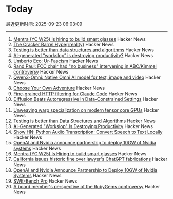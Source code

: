 # Today

最近更新时间: 2025-09-23 06:03:09

--- 
1. [Mentra (YC W25) is hiring to build smart glasses](https://news.ycombinator.com/item?id=45336282) Hacker News
2. [The Cracker Barrel Hype(rreality)](https://www.unpopularfront.news/p/the-cracker-barrel-hyperreality) Hacker News
3. [Testing is better than data structures and algorithms](https://nedbatchelder.com/blog/202509/testing_is_better_than_dsa.html) Hacker News
4. [AI-generated “workslop” is destroying productivity?](https://hbr.org/2025/09/ai-generated-workslop-is-destroying-productivity) Hacker News
5. [Umberto Eco: Ur-Fascism](https://bobmschwartz.com/2017/12/28/umberto-eco-ur-fascism/) Hacker News
6. [Rand Paul: FCC chair had "no business" intervening in ABC/Kimmel controversy](https://arstechnica.com/tech-policy/2025/09/rand-paul-fcc-chair-had-no-business-intervening-in-abc-kimmel-controversy/) Hacker News
7. [Qwen3-Omni: Native Omni AI model for text, image and video](https://github.com/QwenLM/Qwen3-Omni) Hacker News
8. [Choose Your Own Adventure](https://www.filfre.net/2025/09/choose-your-own-adventure/) Hacker News
9. [Fine-grained HTTP filtering for Claude Code](https://ammar.io/blog/httpjail) Hacker News
10. [Diffusion Beats Autoregressive in Data-Constrained Settings](https://blog.ml.cmu.edu/2025/09/22/diffusion-beats-autoregressive-in-data-constrained-settings/) Hacker News
11. [Unweaving warp specialization on modern tensor core GPUs](https://rohany.github.io/blog/warp-specialization/) Hacker News
12. [Testing is better than Data Structures and Algorithms](https://nedbatchelder.com/blog/202509/testing_is_better_than_dsa.html) Hacker News
13. [AI-Generated "Workslop" Is Destroying Productivity](https://hbr.org/2025/09/ai-generated-workslop-is-destroying-productivity) Hacker News
14. [Show HN: Python Audio Transcription: Convert Speech to Text Locally](https://www.pavlinbg.com/posts/python-speech-to-text-guide) Hacker News
15. [OpenAI and Nvidia announce partnership to deploy 10GW of Nvidia systems](https://openai.com/index/openai-nvidia-systems-partnership/) Hacker News
16. [Mentra (YC W25) Is Hiring to build smart glasses](https://news.ycombinator.com/item?id=45336282) Hacker News
17. [California issues historic fine over lawyer's ChatGPT fabrications](https://calmatters.org/economy/technology/2025/09/chatgpt-lawyer-fine-ai-regulation/) Hacker News
18. [OpenAI and Nvidia Announce Partnership to Deploy 10GW of Nvidia Systems](https://openai.com/index/openai-nvidia-systems-partnership/) Hacker News
19. [SWE-Bench Pro](https://github.com/scaleapi/SWE-bench_Pro-os) Hacker News
20. [A board member's perspective of the RubyGems controversy](https://apiguy.substack.com/p/a-board-members-perspective-of-the) Hacker News
